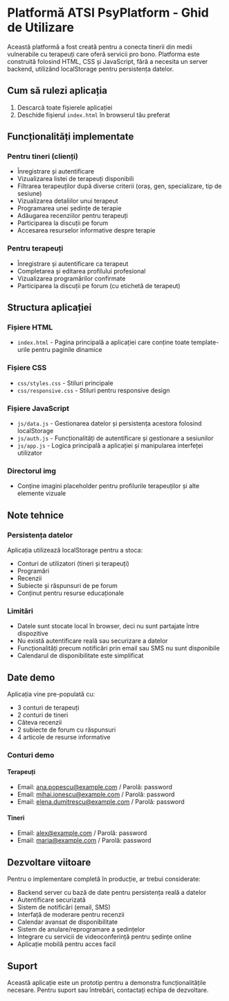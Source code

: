 # Platformă ATSI PsyPlatform - Ghid de Utilizare

Această platformă a fost creată pentru a conecta tinerii din medii vulnerabile cu terapeuți care oferă servicii pro bono. Platforma este construită folosind HTML, CSS și JavaScript, fără a necesita un server backend, utilizând localStorage pentru persistența datelor.

## Cum să rulezi aplicația

1. Descarcă toate fișierele aplicației
2. Deschide fișierul `index.html` în browserul tău preferat

## Funcționalități implementate

### Pentru tineri (clienți)
- Înregistrare și autentificare
- Vizualizarea listei de terapeuți disponibili
- Filtrarea terapeuților după diverse criterii (oraș, gen, specializare, tip de sesiune)
- Vizualizarea detaliilor unui terapeut
- Programarea unei ședințe de terapie
- Adăugarea recenziilor pentru terapeuți
- Participarea la discuții pe forum
- Accesarea resurselor informative despre terapie

### Pentru terapeuți
- Înregistrare și autentificare ca terapeut
- Completarea și editarea profilului profesional
- Vizualizarea programărilor confirmate
- Participarea la discuții pe forum (cu etichetă de terapeut)

## Structura aplicației

### Fișiere HTML
- `index.html` - Pagina principală a aplicației care conține toate template-urile pentru paginile dinamice

### Fișiere CSS
- `css/styles.css` - Stiluri principale
- `css/responsive.css` - Stiluri pentru responsive design

### Fișiere JavaScript
- `js/data.js` - Gestionarea datelor și persistența acestora folosind localStorage
- `js/auth.js` - Funcționalități de autentificare și gestionare a sesiunilor
- `js/app.js` - Logica principală a aplicației și manipularea interfeței utilizator

### Directorul img
- Conține imagini placeholder pentru profilurile terapeuților și alte elemente vizuale

## Note tehnice

### Persistența datelor
Aplicația utilizează localStorage pentru a stoca:
- Conturi de utilizatori (tineri și terapeuți)
- Programări
- Recenzii
- Subiecte și răspunsuri de pe forum
- Conținut pentru resurse educaționale

### Limitări
- Datele sunt stocate local în browser, deci nu sunt partajate între dispozitive
- Nu există autentificare reală sau securizare a datelor
- Funcționalități precum notificări prin email sau SMS nu sunt disponibile
- Calendarul de disponibilitate este simplificat

## Date demo

Aplicația vine pre-populată cu:
- 3 conturi de terapeuți
- 2 conturi de tineri
- Câteva recenzii
- 2 subiecte de forum cu răspunsuri
- 4 articole de resurse informative

### Conturi demo

#### Terapeuți
- Email: ana.popescu@example.com / Parolă: password
- Email: mihai.ionescu@example.com / Parolă: password
- Email: elena.dumitrescu@example.com / Parolă: password

#### Tineri
- Email: alex@example.com / Parolă: password
- Email: maria@example.com / Parolă: password

## Dezvoltare viitoare

Pentru o implementare completă în producție, ar trebui considerate:
- Backend server cu bază de date pentru persistența reală a datelor
- Autentificare securizată
- Sistem de notificări (email, SMS)
- Interfață de moderare pentru recenzii
- Calendar avansat de disponibilitate
- Sistem de anulare/reprogramare a ședințelor
- Integrare cu servicii de videoconferință pentru ședințe online
- Aplicație mobilă pentru acces facil

## Suport

Această aplicație este un prototip pentru a demonstra funcționalitățile necesare. Pentru suport sau întrebări, contactați echipa de dezvoltare. 